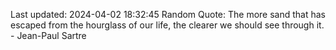 Last updated: 2024-04-02 18:32:45
Random Quote: The more sand that has escaped from the hourglass of our life, the clearer we should see through it. - Jean-Paul Sartre